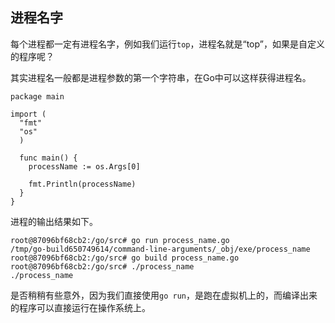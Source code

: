 
## 进程名字

每个进程都一定有进程名字，例如我们运行`top`，进程名就是“top”，如果是自定义的程序呢？

其实进程名一般都是进程参数的第一个字符串，在Go中可以这样获得进程名。

```
package main

import (
  "fmt"
  "os"
  )

  func main() {
    processName := os.Args[0]

    fmt.Println(processName)
  }
}
```

进程的输出结果如下。

```
root@87096bf68cb2:/go/src# go run process_name.go
/tmp/go-build650749614/command-line-arguments/_obj/exe/process_name
root@87096bf68cb2:/go/src# go build process_name.go
root@87096bf68cb2:/go/src# ./process_name
./process_name
```

是否稍稍有些意外，因为我们直接使用`go run`，是跑在虚拟机上的，而编译出来的程序可以直接运行在操作系统上。

